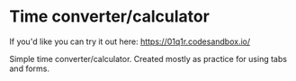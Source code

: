 # Time converter/calculator
If you'd like you can try it out here: https://01q1r.codesandbox.io/

Simple time converter/calculator. Created mostly as practice for using tabs and forms.